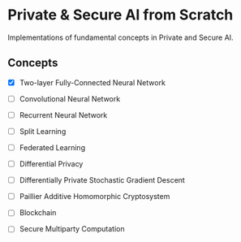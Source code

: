 # Private &amp; Secure AI from Scratch
Implementations of fundamental concepts in Private and Secure AI.

## Concepts
- [x] Two-layer Fully-Connected Neural Network
- [ ] Convolutional Neural Network
- [ ] Recurrent Neural Network
- [ ] Split Learning
- [ ] Federated Learning
- [ ] Differential Privacy
- [ ] Differentially Private Stochastic Gradient Descent
- [ ] Paillier Additive Homomorphic Cryptosystem
- [ ] Blockchain
- [ ] Secure Multiparty Computation

